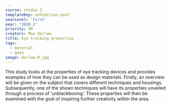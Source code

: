 ```yaml
---
course: studio 1
templateKey: exhibition-post
yearLevel: 'First'
year: "2020.2"
priority: 99
creators: Max Derlow
title: Eye tracking properties
tags: 
  - material
  - gaze
image: derlow-0.jpg
---
```


This study looks at the properties of eye tracking devices and provides examples of how they can be used as design materials. Firstly, an overview will be given on the subject that covers different techniques and housings. Subsequently, one of the shown techniques will have its properties unveiled through a process of ‘unblackboxing’. These properties will then be examined with the goal of inspiring further creativity within the area. 
